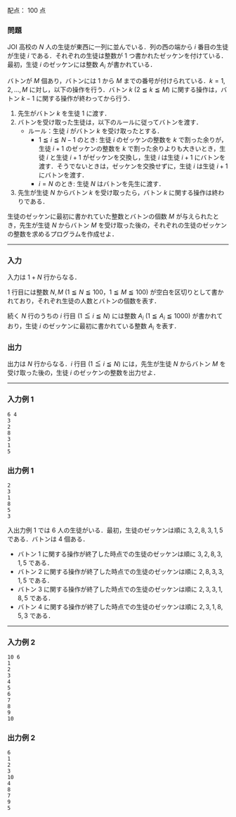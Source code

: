 配点： $100$ 点

### 問題
JOI 高校の $N$ 人の生徒が東西に一列に並んでいる．列の西の端から $i$ 番目の生徒が生徒 $i$ である．それぞれの生徒は整数が $1$ つ書かれたゼッケンを付けている．最初，生徒 $i$ のゼッケンには整数 $A_i$ が書かれている．

バトンが $M$ 個あり，バトンには $1$ から $M$ までの番号が付けられている．$k = 1, 2, \ldots, M$ に対し，以下の操作を行う．バトン $k$ ($2 \leqq k \leqq M$) に関する操作は，バトン $k - 1$ に関する操作が終わってから行う．

1. 先生がバトン $k$ を生徒 $1$ に渡す．
1. バトンを受け取った生徒は，以下のルールに従ってバトンを渡す．
    - ルール：生徒 $i$ がバトン $k$ を受け取ったとする．
        - $1 \leqq i \leqq N - 1$ のとき: 生徒 $i$ のゼッケンの整数を $k$ で割った余りが，生徒 $i + 1$ のゼッケンの整数を $k$ で割った余りよりも大きいとき，生徒 $i$ と生徒 $i + 1$ がゼッケンを交換し，生徒 $i$ は生徒 $i + 1$ にバトンを渡す．そうでないときは，ゼッケンを交換せずに，生徒 $i$ は生徒 $i + 1$ にバトンを渡す．
        - $i = N$ のとき: 生徒 $N$ はバトンを先生に渡す．
1. 先生が生徒 $N$ からバトン $k$ を受け取ったら，バトン $k$ に関する操作は終わりである．

生徒のゼッケンに最初に書かれていた整数とバトンの個数 $M$ が与えられたとき，先生が生徒 $N$ からバトン $M$ を受け取った後の，それぞれの生徒のゼッケンの整数を求めるプログラムを作成せよ．

---

### 入力
入力は $1 + N$ 行からなる．

$1$ 行目には整数 $N, M$ ($1 \leqq N \leqq 100$，$1 \leqq M \leqq 100$) が空白を区切りとして書かれており，それぞれ生徒の人数とバトンの個数を表す．

続く $N$ 行のうちの $i$ 行目 ($1 \leqq i \leqq N$) には整数 $A_i$ ($1 \leqq A_i \leqq 1000$) が書かれており，生徒 $i$ のゼッケンに最初に書かれている整数 $A_i$ を表す．

### 出力
出力は $N$ 行からなる．$i$ 行目 ($1 \leqq i \leqq N$) には，先生が生徒 $N$ からバトン $M$ を受け取った後の，生徒 $i$ のゼッケンの整数を出力せよ．

---

### 入力例 1
~~~
6 4
3
2
8
3
1
5
~~~

### 出力例 1
~~~
2
3
1
8
5
3
~~~

入出力例 $1$ では $6$ 人の生徒がいる．最初，生徒のゼッケンは順に $3, 2, 8, 3, 1, 5$ である．バトンは $4$ 個ある．

- バトン $1$ に関する操作が終了した時点での生徒のゼッケンは順に $3, 2, 8, 3, 1, 5$ である．
- バトン $2$ に関する操作が終了した時点での生徒のゼッケンは順に $2, 8, 3, 3, 1, 5$ である．
- バトン $3$ に関する操作が終了した時点での生徒のゼッケンは順に $2, 3, 3, 1, 8, 5$ である．
- バトン $4$ に関する操作が終了した時点での生徒のゼッケンは順に $2, 3, 1, 8, 5, 3$ である．

---

### 入力例 2
~~~
10 6
1
2
3
4
5
6
7
8
9
10
~~~

### 出力例 2
~~~
6
1
2
3
10
4
8
7
9
5
~~~
